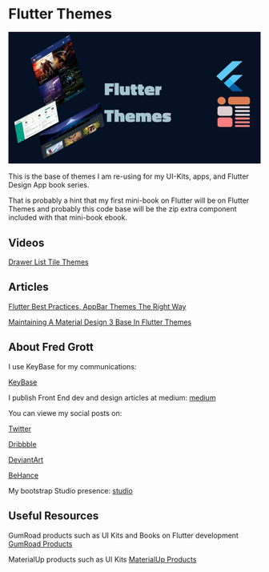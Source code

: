 # Flutter Themes

![image header](./media/repo-image-header.jpg)

This is the base of themes I am re-using for my UI-Kits, apps, and Flutter Design App book series. 

That is probably a hint that my first mini-book on Flutter will 
be on Flutter Themes and probably this code base will be the zip 
extra component included with that mini-book ebook.

## Videos

[Drawer List Tile Themes](https://youtu.be/55j0EvGFqik)

## Articles

[Flutter Best Practices, AppBar Themes The Right Way](https://fredgrott.medium.com/flutter-best-practices-appbar-themes-the-right-way-85a19dee1718?sk=28a2d7a3609fe607ccdb5b80cd811528)

[Maintaining A Material Design 3 Base In Flutter Themes](https://fredgrott.medium.com/maintaining-a-material-design-3-base-in-flutter-themes-7b6214cbdbc3?sk=441a9702d1b8ef98d7d9a974f81d1ede)

## About Fred Grott 
I use KeyBase for my communications:

[KeyBase](https://keybase.io/fredgrott)

I publish Front End dev and design articles at medium:
[medium](https://fredgrott.medium.com)

You can viewe my social posts on:

[Twitter](https://twitter.com/fredgrott)

[Dribbble](https://dribbble.com/FredGrott)

[DeviantArt](https://www.deviantart.com/shareme)

[BeHance](https://www.behance.net/gwsfredgrott)

My bootstrap Studio presence:
[studio](https://fredgrott.github.io)


## Useful Resources

GumRoad products such as UI Kits and Books on Flutter development
[GumRoad Products](https://app.gumroad.com/fredgrott)

MaterialUp products such as UI Kits
[MaterialUp Products](https://www.uplabs.com/fred_grott)




